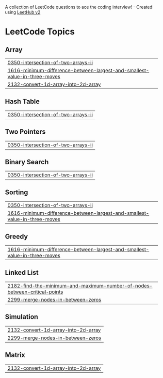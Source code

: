 A collection of LeetCode questions to ace the coding interview! - Created using [LeetHub v2](https://github.com/arunbhardwaj/LeetHub-2.0)
<!---LeetCode Topics Start-->
# LeetCode Topics
## Array
|  |
| ------- |
| [0350-intersection-of-two-arrays-ii](https://github.com/Riddhigera/Leetcode/tree/master/0350-intersection-of-two-arrays-ii) |
| [1616-minimum-difference-between-largest-and-smallest-value-in-three-moves](https://github.com/Riddhigera/Leetcode/tree/master/1616-minimum-difference-between-largest-and-smallest-value-in-three-moves) |
| [2132-convert-1d-array-into-2d-array](https://github.com/Riddhigera/Leetcode/tree/master/2132-convert-1d-array-into-2d-array) |
## Hash Table
|  |
| ------- |
| [0350-intersection-of-two-arrays-ii](https://github.com/Riddhigera/Leetcode/tree/master/0350-intersection-of-two-arrays-ii) |
## Two Pointers
|  |
| ------- |
| [0350-intersection-of-two-arrays-ii](https://github.com/Riddhigera/Leetcode/tree/master/0350-intersection-of-two-arrays-ii) |
## Binary Search
|  |
| ------- |
| [0350-intersection-of-two-arrays-ii](https://github.com/Riddhigera/Leetcode/tree/master/0350-intersection-of-two-arrays-ii) |
## Sorting
|  |
| ------- |
| [0350-intersection-of-two-arrays-ii](https://github.com/Riddhigera/Leetcode/tree/master/0350-intersection-of-two-arrays-ii) |
| [1616-minimum-difference-between-largest-and-smallest-value-in-three-moves](https://github.com/Riddhigera/Leetcode/tree/master/1616-minimum-difference-between-largest-and-smallest-value-in-three-moves) |
## Greedy
|  |
| ------- |
| [1616-minimum-difference-between-largest-and-smallest-value-in-three-moves](https://github.com/Riddhigera/Leetcode/tree/master/1616-minimum-difference-between-largest-and-smallest-value-in-three-moves) |
## Linked List
|  |
| ------- |
| [2182-find-the-minimum-and-maximum-number-of-nodes-between-critical-points](https://github.com/Riddhigera/Leetcode/tree/master/2182-find-the-minimum-and-maximum-number-of-nodes-between-critical-points) |
| [2299-merge-nodes-in-between-zeros](https://github.com/Riddhigera/Leetcode/tree/master/2299-merge-nodes-in-between-zeros) |
## Simulation
|  |
| ------- |
| [2132-convert-1d-array-into-2d-array](https://github.com/Riddhigera/Leetcode/tree/master/2132-convert-1d-array-into-2d-array) |
| [2299-merge-nodes-in-between-zeros](https://github.com/Riddhigera/Leetcode/tree/master/2299-merge-nodes-in-between-zeros) |
## Matrix
|  |
| ------- |
| [2132-convert-1d-array-into-2d-array](https://github.com/Riddhigera/Leetcode/tree/master/2132-convert-1d-array-into-2d-array) |
<!---LeetCode Topics End-->